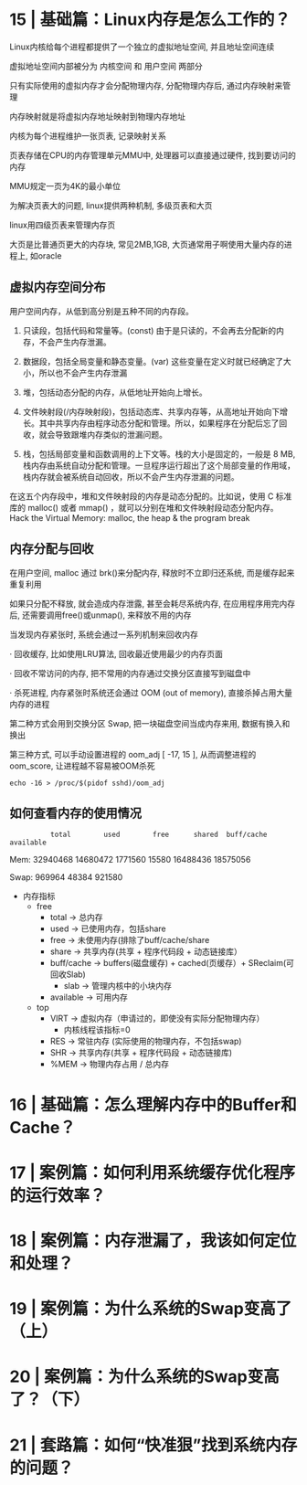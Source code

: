 # 15 | 基础篇：Linux内存是怎么工作的？

Linux内核给每个进程都提供了一个独立的虚拟地址空间, 并且地址空间连续

虚拟地址空间内部被分为 内核空间 和 用户空间 两部分

只有实际使用的虚拟内存才会分配物理内存, 分配物理内存后, 通过内存映射来管理

内存映射就是将虚拟内存地址映射到物理内存地址

内核为每个进程维护一张页表, 记录映射关系

页表存储在CPU的内存管理单元MMU中, 处理器可以直接通过硬件, 找到要访问的内存

MMU规定一页为4K的最小单位

为解决页表大的问题, linux提供两种机制, 多级页表和大页

linux用四级页表来管理内存页

大页是比普通页更大的内存块, 常见2MB,1GB, 大页通常用子啊使用大量内存的进程上, 如oracle

## 虚拟内存空间分布

用户空间内存，从低到高分别是五种不同的内存段。

1. 只读段，包括代码和常量等。(const) 由于是只读的，不会再去分配新的内存，不会产生内存泄漏。

2. 数据段，包括全局变量和静态变量。(var) 这些变量在定义时就已经确定了大小，所以也不会产生内存泄漏

3. 堆，包括动态分配的内存，从低地址开始向上增长。

4. 文件映射段(/内存映射段)，包括动态库、共享内存等，从高地址开始向下增长。其中共享内存由程序动态分配和管理。所以，如果程序在分配后忘了回收，就会导致跟堆内存类似的泄漏问题。

5. 栈，包括局部变量和函数调用的上下文等。栈的大小是固定的，一般是 8 MB, 栈内存由系统自动分配和管理。一旦程序运行超出了这个局部变量的作用域，栈内存就会被系统自动回收，所以不会产生内存泄漏的问题。

在这五个内存段中，堆和文件映射段的内存是动态分配的。比如说，使用 C 标准库的 malloc() 或者 mmap() ，就可以分别在堆和文件映射段动态分配内存。 Hack the Virtual Memory: malloc, the heap & the program break

## 内存分配与回收

在用户空间, malloc 通过 brk()来分配内存, 释放时不立即归还系统, 而是缓存起来重复利用

如果只分配不释放, 就会造成内存泄露, 甚至会耗尽系统内存, 在应用程序用完内存后, 还需要调用free()或unmap(), 来释放不用的内存

当发现内存紧张时, 系统会通过一系列机制来回收内存

· 回收缓存, 比如使用LRU算法, 回收最近使用最少的内存页面

· 回收不常访问的内存, 把不常用的内存通过交换分区直接写到磁盘中

· 杀死进程, 内存紧张时系统还会通过 OOM (out of memory), 直接杀掉占用大量内存的进程

第二种方式会用到交换分区 Swap, 把一块磁盘空间当成内存来用, 数据有换入和换出

第三种方式, 可以手动设置进程的 oom_adj [ -17, 15 ], 从而调整进程的 oom_score, 让进程越不容易被OOM杀死

`echo -16 > /proc/$(pidof sshd)/oom_adj`  

## 如何查看内存的使用情况

              total        used        free      shared  buff/cache   available
              
Mem:       32940468    14680472     1771560       15580    16488436    18575056

Swap:        969964       48384      921580

* 内存指标
    * free
        * total -> 总内存
        * used -> 已使用内存，包括share
        * free -> 未使用内存(排除了buff/cache/share
        * share -> 共享内存(共享 + 程序代码段 + 动态链接库）
        * buff/cache -> buffers(磁盘缓存) + cached(页缓存）+ SReclaim(可回收Slab)
            * slab -> 管理内核中的小块内存
        * available -> 可用内存
    * top
        * VIRT -> 虚拟内存（申请过的，即使没有实际分配物理内存）
            * 内核线程该指标=0
        * RES -> 常驻内存 (实际使用的物理内存，不包括swap)
        * SHR -> 共享内存(共享 + 程序代码段 + 动态链接库)
        * %MEM -> 物理内存占用 / 总内存





# 16 | 基础篇：怎么理解内存中的Buffer和Cache？

# 17 | 案例篇：如何利用系统缓存优化程序的运行效率？

# 18 | 案例篇：内存泄漏了，我该如何定位和处理？

# 19 | 案例篇：为什么系统的Swap变高了（上）

# 20 | 案例篇：为什么系统的Swap变高了？（下）

# 21 | 套路篇：如何“快准狠”找到系统内存的问题？




